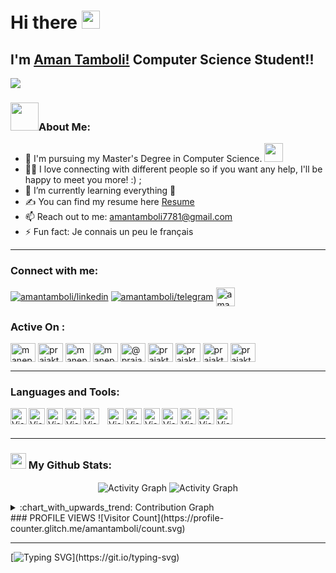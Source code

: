 # Hi there <img src="https://github.com/TheDudeThatCode/TheDudeThatCode/blob/master/Assets/Hi.gif" width="29px">

## I'm [Aman Tamboli!](https://github.com/amantamboli)  Computer Science Student!!

![](https://camo.githubusercontent.com/992babdffd8c74a1502de375fbdf7e4d54773242/68747470733a2f2f6d656469612e67697068792e636f6d2f6d656469612f53576f536b4e36447854737a71494b4571762f67697068792e676966)

### <img src="https://github.com/TheDudeThatCode/TheDudeThatCode/blob/master/Assets/Developer.gif" width="45px">About Me:
- 🏦 I'm pursuing my Master's Degree in Computer Science.
      <img src="https://media.giphy.com/media/WUlplcMpOCEmTGBtBW/giphy.gif" width="30">
- 🔭💬 I love connecting with different people so if you want any help, I'll be happy to meet you more! :) ;
- 🌱 I’m currently learning everything 🤣
- ✍ You can find my resume here [Resume]
- 📫 Reach out to me: amantamboli7781@gmail.com
- ⚡ Fun fact: Je connais un peu le français


---

### Connect with me:
<p align="left">
<a href="https://www.linkedin.com/in/amantamboli/" target="_blank"><img align="center" src="https://img.shields.io/badge/-LinkedIn-0A66C2?logo=LinkedIn&style=flat" alt="amantamboli/linkedin" /></a>  
<a href="https://t.me/tamboliaman" target="_blank"><img align="center" src="https://img.shields.io/badge/-Telegram-26A5E4?logo=Telegram&style=flat" alt="amantamboli/telegram"  /></a>  
<a href="mailto: amantamboli7781@gmail.com" target="_blank"><img align="center" src="https://img.shields.io/badge/-amanullatamboli7781@gmail.com-EA4335?logo=Gmail&style=flat&logoColor=white" alt="amantamboli/gmail" height="30px" /></a>  

</p>
<h3 align="left">Active On :</h3>  
<p align="left">  
<a href="https://codepen.io/maneprajakta" target="blank"><img align="center" src="https://cdn.jsdelivr.net/npm/simple-icons@3.0.1/icons/codepen.svg" alt="maneprajakta" height="30" width="40" /></a>  
<a href="https://twitter.com/prajakta_mane_" target="blank"><img align="center" src="https://cdn.jsdelivr.net/npm/simple-icons@3.0.1/icons/twitter.svg" alt="prajakta_mane_" height="30" width="40" /></a>  
<a href="https://linkedin.com/in/maneprajakta" target="blank"><img align="center" src="https://cdn.jsdelivr.net/npm/simple-icons@3.0.1/icons/linkedin.svg" alt="maneprajakta" height="30" width="40" /></a>  
<a href="https://kaggle.com/maneprajakta" target="blank"><img align="center" src="https://cdn.jsdelivr.net/npm/simple-icons@3.0.1/icons/kaggle.svg" alt="maneprajakta" height="30" width="40" /></a>  
<a href="https://medium.com/@prajakta916mane1" target="blank"><img align="center" src="https://cdn.jsdelivr.net/npm/simple-icons@3.0.1/icons/medium.svg" alt="@prajakta916mane1" height="30" width="40" /></a>  
<a href="https://www.codechef.com/users/prajaktamane" target="blank"><img align="center" src="https://cdn.jsdelivr.net/npm/simple-icons@3.1.0/icons/codechef.svg" alt="prajaktamane" height="30" width="40" /></a>  
<a href="https://www.hackerrank.com/prajakta916mane1" target="blank"><img align="center" src="https://cdn.jsdelivr.net/npm/simple-icons@3.0.1/icons/hackerrank.svg" alt="prajakta916mane1" height="30" width="40" /></a>  
<a href="https://www.leetcode.com/prajakta916mane1" target="blank"><img align="center" src="https://cdn.jsdelivr.net/npm/simple-icons@3.0.1/icons/leetcode.svg" alt="prajakta916mane1" height="30" width="40" /></a>  
<a href="https://auth.geeksforgeeks.org/user/prajakta_mane/profile" target="blank"><img align="center" src="https://cdn.jsdelivr.net/npm/simple-icons@3.0.1/icons/geeksforgeeks.svg" alt="prajakta_mane/profile" height="30" width="40" /></a>  
</p>  

---
### Languages and Tools:
<img align="left" alt="Visual Studio Code" width="26px" src="https://img.icons8.com/color/48/000000/c-plus-plus-logo.png"/>
<img align="left" alt="Visual Studio Code" width="26px" src="https://img.icons8.com/color/48/000000/javascript.png"/>
<img align="left" alt="Visual Studio Code" width="26px" src="https://img.icons8.com/color/48/000000/python.png"/>
<img align="left" alt="Visual Studio Code" width="26px" src="https://img.icons8.com/color/48/000000/django.png"/>
<img align="left" alt="Visual Studio Code" width="26px" src="https://cdn.jsdelivr.net/gh/devicons/devicon/icons/vscode/vscode-original.svg" style="padding-right:10px;" />
<img align="left" alt="Visual Studio Code" width="26px" src="https://img.icons8.com/color/48/000000/html-5.png"/>
<img align="left" alt="Visual Studio Code" width="26px" src="https://img.icons8.com/color/48/000000/css3.png"/>

<img align="left" alt="Visual Studio Code" width="26px" src="https://img.icons8.com/color/48/000000/github.png"/>
<img align="left" alt="Visual Studio Code" width="26px" src="https://img.icons8.com/color/48/000000/git.png"/>

<img align="left" alt="Visual Studio Code" width="26px" src="https://img.icons8.com/color/48/000000/mysql.png"/>
<img align="left" alt="Visual Studio Code" width="26px" src="https://img.icons8.com/color/48/000000/postgresql.png"/>

<img align="left" alt="Visual Studio Code" width="26px" src="https://img.icons8.com/color/48/000000/java.png"/>



<br />
<br />

---



### <img src='https://media1.giphy.com/media/du3J3cXyzhj75IOgvA/giphy.gif?cid=ecf05e47x2g034i9pzwtzzsd3xgg2w9nr94t4tflbbgo3008&rid=giphy.gif' width='25px'> My Github Stats:

<p align="center">
<img align="center" alt="Activity Graph" src="https://github-readme-stats.vercel.app/api?username=amantamboli&show_icons=true&title_color=ffc857&icon_color=8ac926&text_color=daf7dc&bg_color=151515&hide=issues&count_private=true&include_all_commits=true" />


<img align="center" alt="Activity Graph" src="https://github-readme-streak-stats.herokuapp.com/?user=amantamboli&theme=dark" />
</p>
<details>
   <summary>:chart_with_upwards_trend: Contribution Graph </summary>
   <br/>
   <a><img alt="Activity Graph" src="https://activity-graph.herokuapp.com/graph?username=amantamboli&bg_color=1F222E&color=F8D866&line=F85D7F&point=FFFFFF&hide_border=true" /></a>
</details>
### PROFILE VIEWS 
 ![Visitor Count](https://profile-counter.glitch.me/amantamboli/count.svg)

---
[![Typing SVG](https://readme-typing-svg.herokuapp.com?font=Ubuntu&color=%230EAA20&vCenter=true&lines=Thanks+for+visiting!+You're+welcome!)](https://git.io/typing-svg)

[website]: https://codeSTACKr.com
[course]: http://vsCodeHero.com
[twitter]: https://twitter.com/codeSTACKr
[youtube]: https://youtube.com/codeSTACKr
[instagram]: https://instagram.com/codeSTACKr
[linkedin]: https://linkedin.com/in/codeSTACKr
[webdevplaylist]: https://www.youtube.com/playlist?list=PLkwxH9e_vrAJ0WbEsFA9W3I1W-g_BTsbt
[jsplaylist]: https://www.youtube.com/playlist?list=PLkwxH9e_vrALRJKu7wfXby3MKeflhTu6B
[cssplaylist]: https://www.youtube.com/playlist?list=PLkwxH9e_vrALSdvZuEh6gqQdmDoDIoqz4
[reactplaylist]: https://www.youtube.com/playlist?list=PLkwxH9e_vrAK4TdffpxKY3QGyHCpxFcQ0
[Resume]: https://drive.google.com/file/d/1IrSr3yR7FD0TTBlr8Z2kj4swchsdZe74/view?usp=sharing
